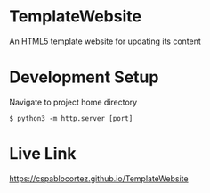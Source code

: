 # TemplateWebsite
 An HTML5 template website for updating its content

# Development Setup
Navigate to project home directory

`
$ python3 -m http.server [port]
`

# Live Link

https://cspablocortez.github.io/TemplateWebsite
